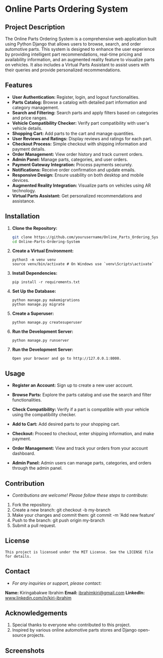# Online Parts Ordering System

## Project Description

The Online Parts Ordering System is a comprehensive web application built using Python Django that allows users to browse, search, and order automotive parts. This system is designed to enhance the user experience by providing intelligent part recommendations, real-time pricing and availability information, and an augmented reality feature to visualize parts on vehicles. It also includes a Virtual Parts Assistant to assist users with their queries and provide personalized recommendations.

## Features

- **User Authentication:** Register, login, and logout functionalities.
- **Parts Catalog:** Browse a catalog with detailed part information and category management.
- **Search and Filtering:** Search parts and apply filters based on categories and price ranges.
- **Vehicle Compatibility Checker:** Verify part compatibility with user's vehicle details.
- **Shopping Cart:** Add parts to the cart and manage quantities.
- **User Reviews and Ratings:** Display reviews and ratings for each part.
- **Checkout Process:** Simple checkout with shipping information and payment details.
- **Order Management:** View order history and track current orders.
- **Admin Panel:** Manage parts, categories, and user orders.
- **Payment Gateway Integration:** Process payments securely.
- **Notifications:** Receive order confirmation and update emails.
- **Responsive Design:** Ensure usability on both desktop and mobile devices.
- **Augmented Reality Integration:** Visualize parts on vehicles using AR technology.
- **Virtual Parts Assistant:** Get personalized recommendations and assistance.

## Installation

1. **Clone the Repository:**

   ```bash
   git clone https://github.com/yourusername/Online_Parts_Ordering_System.git
   cd Online-Parts-Ordering-System
   ```

2. **Create a Virtual Environment:**

   ```
   python3 -m venv venv
   source venv/bin/activate # On Windows use `venv\Scripts\activate`
   ```

3. **Install Dependencies:**

   ```
   pip install -r requirements.txt

   ```

4. **Set Up the Database:**

   ```
   python manage.py makemigrations
   python manage.py migrate

   ```

5. **Create a Superuser:**

   ```
   python manage.py createsuperuser

   ```

6. **Run the Development Server:**

   ```
   python manage.py runserver

   ```

7. **Run the Development Server:**

   ```
   Open your browser and go to http://127.0.0.1:8000.

   ```

## Usage

- **Register an Account:**
  Sign up to create a new user account.

- **Browse Parts:**
  Explore the parts catalog and use the search and filter functionalities.

- **Check Compatibility:**
  Verify if a part is compatible with your vehicle using the compatibility checker.

- **Add to Cart:**
  Add desired parts to your shopping cart.

- **Checkout:**
  Proceed to checkout, enter shipping information, and make payment.

- **Order Management:**
  View and track your orders from your account dashboard.

- **Admin Panel:**
  Admin users can manage parts, categories, and orders through the admin panel.

## Contribution

- _Contributions are welcome! Please follow these steps to contribute:_

1. Fork the repository.
2. Create a new branch: git checkout -b my-branch
3. Make your changes and commit them: git commit -m 'Add new feature'
4. Push to the branch: git push origin my-branch
5. Submit a pull request.

## License

    This project is licensed under the MIT License. See the LICENSE file for details.

## Contact

- _For any inquiries or support, please contact:_

**Name:** Kiringabakwe Ibrahim
**Email:** ibrahimkiri@gmail.com
**LinkedIn:** www.linkedin.com/in/kiri-ibrahim

## Acknowledgements

1. Special thanks to everyone who contributed to this project.
2. Inspired by various online automotive parts stores and Django open-source projects.

## Screenshots
